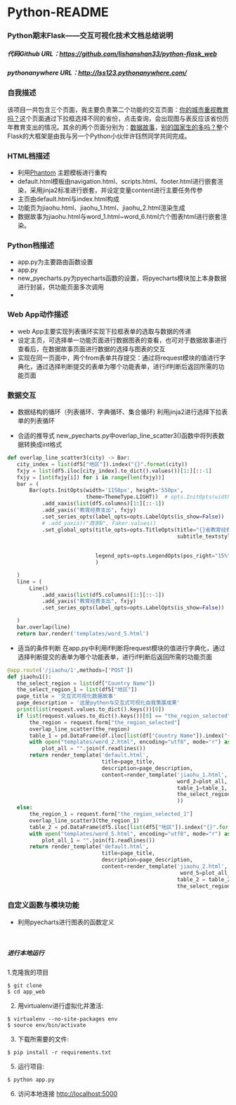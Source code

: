 # Python-README
### Python期末Flask——交互可视化技术文档总结说明

##### 代码Github URL：https://github.com/lishanshan33/python-flask_web
##### pythonanywhere URL：http://lss123.pythonanywhere.com/


### 自我描述
该项目一共包含三个页面，我主要负责第二个功能的交互页面：[你的城市重视教育吗？](http://lss123.pythonanywhere.com/jiaohu_2)这个页面通过下拉框选择不同的省份，点击查询，会出现图与表反应该省份历年教育支出的情况。其余的两个页面分别为：[数据故事](http://lss123.pythonanywhere.com/jiaohu/)，[别的国家生的多吗？](http://lss123.pythonanywhere.com/jiaohu_1)整个Flask的大框架是由我与另一个Python小伙伴许钰然同学共同完成。


### HTML档描述
- 利用[Phantom](https://html5up.net/phantom) 主题模板进行重构
- default.html模板由navigation.html、scripts.html、footer.html进行嵌套渲染，采用jinja2标准进行嵌套，并设定变量content进行主要任务传参
- 主页由default.html与index.html构成
- 功能页为jiaohu.html、jiaohu_1.html、jiaohu_2.html渲染生成
- 数据故事为jiaohu.html与word_1.html~word_6.html六个图表html进行嵌套渲染。

### Python档描述
- app.py为主要路由函数设置
- app.py
- new_pyecharts.py为pyecharts函数的设置，将pyecharts模块加上本身数据进行封装，供功能页面多次调用
- 
### Web App动作描述
- web App主要实现列表循环实现下拉框表单的选取与数据的传递
- 设定主页，可选择单一功能页面进行数据图表的查看，也可对于数据故事进行查看后，在数据故事页面进行数据的选择与图表的交互
- 实现在同一页面中，两个from表单共存提交：通过将request模块的值进行字典化，通过选择判断提交的表单为哪个功能表单，进行if判断后返回所需的功能页面

### 数据交互
- 数据结构的循环（列表循环、字典循环、集合循环)
利用jinja2进行选择下拉表单的列表循环

- 合适的推导式
 new_pyecharts.py中overlap_line_scatter3()函数中将列表数据转换成int格式
 ```python
 def overlap_line_scatter3(city) -> Bar:
    city_index = list(df5["地区"]).index("{}".format(city))
    fxjy = list(df5.iloc[city_index].to_dict().values())[1:][::-1]
    fxjy = [int(fxjy[i]) for i in range(len(fxjy))]
    bar = (
        Bar(opts.InitOpts(width='1150px', height='550px',
                          theme=ThemeType.LIGHT))  # opts.InitOpts(width = '810px',height = '500px')
            .add_xaxis(list(df5.columns)[1:][::-1])
            .add_yaxis("教育经费支出", fxjy)
            .set_series_opts(label_opts=opts.LabelOpts(is_show=False))
            # .add_yaxis)("商家B", Faker.values()
            .set_global_opts(title_opts=opts.TitleOpts(title="{}省教育经费情况".format(city), subtitle="",
                                                       subtitle_textstyle_opts=opts.TextStyleOpts(color="red",
                                                                                                  font_size=14,
                                                                                                  font_style="italic")),
                             legend_opts=opts.LegendOpts(pos_right="15%")
                             )

    )
    line = (
        Line()
            .add_xaxis(list(df5.columns)[1:][::-1])
            .add_yaxis("教育经费支出", fxjy)
            .set_series_opts(label_opts=opts.LabelOpts(is_show=False))

    )
    bar.overlap(line)
    return bar.render('templates/word_5.html')
 ```
- 适当的条件判断
 在app.py中利用if判断将request模块的值进行字典化，通过选择判断提交的表单为哪个功能表单，进行if判断后返回所需的功能页面
 ```python
 @app.route('/jiaohu/1',methods=['POST'])
def jiaohu1():
    the_select_region = list(df["Country Name"])
    the_select_region_1 = list(df5["地区"])
    page_title = '交互式可视化数据故事'
    page_description = '这是python与交互式可视化自我策展成果'
    print(list(request.values.to_dict().keys())[0])
    if list(request.values.to_dict().keys())[0] == "the_region_selected":
        the_region = request.form["the_region_selected"]
        overlap_line_scatter(the_region)
        table_1 = pd.DataFrame(df.iloc[list(df["Country Name"]).index("{}".format(the_region))]).T.to_html()
        with open("templates/word_2.html", encoding="utf8", mode="r") as f:
            plot_all = "".join(f.readlines())
        return render_template('default.html',
                               title=page_title,
                               description=page_description,
                               content=render_template('jiaohu_1.html',
                                                       word_2=plot_all,
                                                       table_1=table_1,
                                                       the_select_region=the_select_region,
                                                       ))
    else:
        the_region_1 = request.form["the_region_selected_1"]
        overlap_line_scatter3(the_region_1)
        table_2 = pd.DataFrame(df5.iloc[list(df5["地区"]).index("{}".format(the_region_1))]).T.to_html()
        with open("templates/word_5.html", encoding="utf8", mode="r") as f1:
            plot_all_1 = "".join(f1.readlines())
        return render_template('default.html',
                               title=page_title,
                               description=page_description,
                               content=render_template('jiaohu_2.html',
                                                        word_5=plot_all_1,
                                                       table_2 = table_2,
                                                       the_select_region_1=the_select_region_1))
 ```

### 自定义函数与模块功能
- 利用pyecharts进行图表的函数定义

<br />

##### 进行本地运行

1.克隆我的项目
  ```
  $ git clone 
  $ cd app_web
  ```

2. 用virtualenv进行虚拟化并激活:
  ```
  $ virtualenv --no-site-packages env
  $ source env/bin/activate
  ```

3. 下载所需要的文件:
  ```
  $ pip install -r requirements.txt
  ```

5. 运行项目:
  ```
  $ python app.py
  ```

6. 访问本地连接 [http://localhost:5000](http://localhost:5000)


<br />

